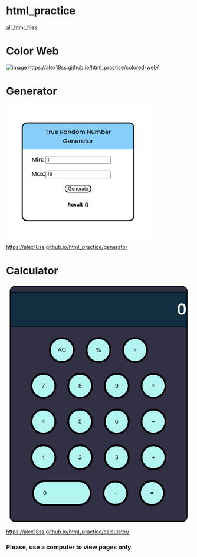 # html_practice
all_html_files
# Color Web
![image](https://github.com/Alex18ss/html_practice/assets/131532197/ea5f5d22-8c76-45dd-b962-02bc3db4352f)
https://alex18ss.github.io/html_practice/colored-web/


# Generator

![Alt text](image.png) <br>

https://alex18ss.github.io/html_practice/generator 


# Calculator

![Alt text](image-1.png) <br>

https://alex18ss.github.io/html_practice/calculator/

<h3><b>Please, use a computer to view pages only</b></h3>
